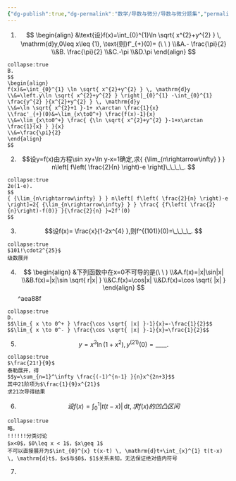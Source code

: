 ```yaml
---
{"dg-publish":true,"dg-permalink":"数学/导数与微分/导数与微分题集","permalink":"/数学/导数与微分/导数与微分题集/","dgHomeLink":true,"dgPassFrontmatter":false}
---
```



1. $$
\begin{align}
&\text{设}f(x)=\int_{0}^{1}\ln \sqrt{ x^{2}+y^{2} }  \, \mathrm{d}y,0\leq x\leq {1}, \text{则}f'_{+}(0)= (\ \ )
\\&A.- \frac{\pi}{2}
\\&B. \frac{\pi}{2}
\\&C.-\pi
\\&D.\pi
\end{align}
$$

```ad-ans
collapse:true
B.
$$
\begin{align}
f(x)&=\int_{0}^{1} \ln \sqrt{ x^{2}+y^{2} } \, \mathrm{d}y
\\&=\left.y\ln \sqrt{ x^{2}+y^{2} } \right|_{0}^{1} -\int_{0}^{1} \frac{y^{2} }{x^{2}+y^{2} } \, \mathrm{d}y
\\&=\ln \sqrt{ x^{2}+1 }-1+ x\arctan \frac{1}{x}
\\frac'_{+}(0)&=\lim_{x\to0^+} \frac{f(x)-1}{x}
\\&=\lim_{x\to0^+} \frac{ {\ln \sqrt{ x^{2}+y^{2} }-1+x\arctan \frac{1}{x} } }{x}
\\&=\frac{\pi}{2}
\end{align}
$$
```

2. $$设y=f(x)由方程\sin xy+\ln y-x=1确定,求{ {\lim_{n\rightarrow\infty} } } n\left[ f\left( \frac{2}{n} \right)-e \right]\_\_\_\_.
$$

```ad-ans
collapse:true
2e(1-e).
$$
{ {\lim_{n\rightarrow\infty} } } n\left[ f\left( \frac{2}{n} \right)-e \right]=2{ {\lim_{n\rightarrow\infty} } } \frac{ {f\left( \frac{2}{n}\right)-f(0)} }{\frac{2}{n} }=2f'(0)
$$
```

3. $$设f(x)= \frac{x}{1-2x^{4} },则f^{(101)}(0)=\_\_\_\_.
$$
```ad-ans
collapse:true
$101!\cdot2^{25}$
级数展开
```

4. $$
\begin{align}
&下列函数中在x=0不可导的是(\ \ )
\\&A.f(x)=|x|\sin|x| 
\\&B.f(x)=|x|\sin \sqrt{ r|x| }
\\&C.f(x)=\cos|x|
\\&D.f(x)=\cos \sqrt{ |x| }
\end{align}
$$ ^aea88f
```ad-ans
collapse:true
D.
$$\lim_{ x \to 0^+ } \frac{\cos \sqrt{ |x| }-1}{x}=-\frac{1}{2}$$
$$\lim_{ x \to 0^- } \frac{\cos \sqrt{ |x| }-1}{x}=\frac{1}{2}$$
```

5. $$y=x^{3}\ln(1+x^{2}),y^{(21)}(0)=\_\_\_\_.
$$
```ad-ans
collapse:true
$\frac{21!}{9}$
泰勒展开，得
$$y=\sum_{n=1}^\infty \frac{(-1)^{n-1} }{n}x^{2n+3}$$
其中21阶项为$\frac{1}{9}x^{21}$
求21次导得结果
```

6. $$设f(x)=\int_{0}^{1} |t(t-x)| \, \mathrm{d}t,求f(x)的凹凸区间$$

```ad-ans
collapse:true
略。
!!!!!!分类讨论
$x<0$，$0\leq x < 1$，$x\geq 1$
不可以直接展开为$\int_{0}^{x} t(x-t) \, \mathrm{d}t+\int_{x}^{1} t(t-x) \, \mathrm{d}t$，$x$与$0$，$1$关系未知，无法保证绝对值内符号
```


7. 